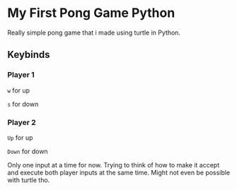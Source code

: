 # My First Pong Game Python

Really simple pong game that i made using turtle in Python.

## Keybinds

### Player 1

`w` for up

`s` for down

### Player 2

`Up` for up

`Down` for down

Only one input at a time for now. Trying to think of how to make it accept and execute both player inputs at the same time. Might not even be possible with turtle tho.
